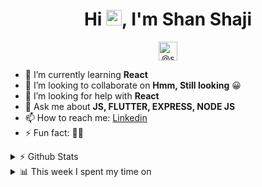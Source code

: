 <h1 align="center">Hi <img src="https://media.giphy.com/media/hvRJCLFzcasrR4ia7z/giphy.gif" width="25px">, I'm Shan Shaji </h1>
<p align="center">

<a href="https://shan-shaji.medium.com/" target="blank">
<img align="center" src="https://cdn.jsdelivr.net/npm/simple-icons@3.0.1/icons/medium.svg" alt="@shan-shaji" height="30" width="30" />
</a>
</p>

<!-- - 🔭 I’m currently working on **Nothing** -->

- 🌱 I’m currently learning **React** 
- 👯 I’m looking to collaborate on **Hmm, Still looking** :grinning:
- 🤔 I’m looking for help with **React**
- 💬 Ask me about **JS, FLUTTER, EXPRESS, NODE JS**
- 📫 How to reach me: [Linkedin](https://www.linkedin.com/in/shan-shaji)
- ⚡ Fun fact: 🤷‍♂️

<details>
    <summary>⚡ Github Stats</summary>
<img src ="https://github-readme-stats.vercel.app/api?username=shan-shaji&count_private=true&show_icons=true">

</details>

<details>
<summary> 📊 This week I spent my time on </summary>

![Wakatime stats](https://github-readme-stats-taupe-two.vercel.app/api/wakatime?username=shanshaji&hide_title=true&hide_border=true&langs_count=3)

</details>

